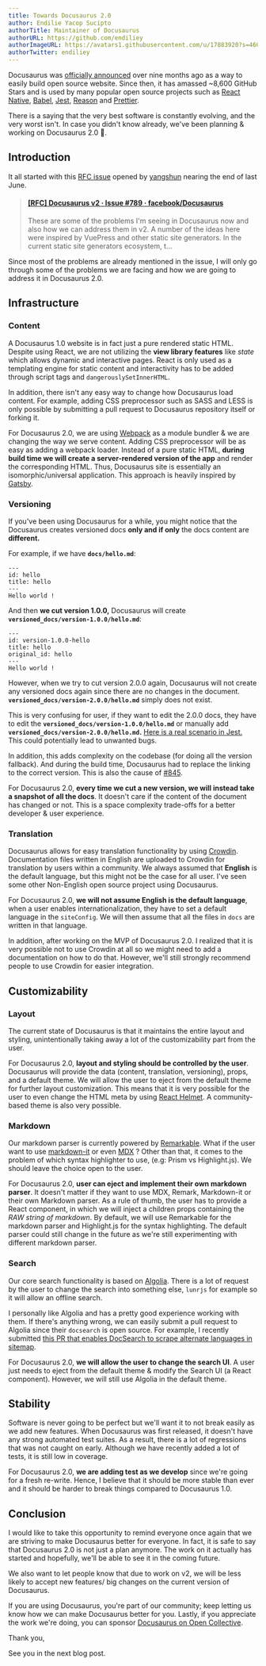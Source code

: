 ```yaml
---
title: Towards Docusaurus 2.0
author: Endilie Yacop Sucipto
authorTitle: Maintainer of Docusaurus
authorURL: https://github.com/endiliey
authorImageURL: https://avatars1.githubusercontent.com/u/17883920?s=460&v=4
authorTwitter: endiliey
---
```


Docusaurus was [officially announced](https://docusaurus.io/blog/2017/12/14/introducing-docusaurus) over nine months ago as a way to easily build open source website. Since then, it has amassed ~8,600 GitHub Stars and is used by many popular open source projects such as [React Native](https://facebook.github.io/react-native/), [Babel](https://babeljs.io/), [Jest](https://jestjs.io/), [Reason](https://reasonml.github.io/) and [Prettier](https://prettier.io/).

There is a saying that the very best software is constantly evolving, and the very worst isn't.
In case you didn't know already, we've been planning & working on Docusaurus 2.0 🎉. 

<!--truncate-->

## Introduction

It all started with this [RFC issue](https://github.com/facebook/Docusaurus/issues/789) opened by [yangshun](https://github.com/yangshun) nearing the end of last June.

<blockquote class="embedly-card"><h4><a href="https://github.com/facebook/Docusaurus/issues/789">[RFC] Docusaurus v2 · Issue #789 · facebook/Docusaurus</a></h4><p>These are some of the problems I'm seeing in Docusaurus now and also how we can address them in v2. A number of the ideas here were inspired by VuePress and other static site generators. In the current static site generators ecosystem, t...</p></blockquote>

Since most of the problems are already mentioned in the issue, I will only go through some of the problems we are facing and how we are going to address it in Docusaurus 2.0.

## Infrastructure

### Content

A Docusaurus 1.0 website is in fact just a pure rendered static HTML. Despite using React, we are not utilizing the **view library features** like *state* which allows dynamic and interactive pages. React is only used as a templating engine for static content and interactivity has to be added through script tags and `dangerouslySetInnerHTML`.

In addition, there isn't any easy way to change how Docusaurus load content. For example, adding CSS preprocessor such as SASS and LESS is only possible by submitting a pull request to Docusaurus repository itself or forking it.

For Docusaurus 2.0, we are using [Webpack](https://webpack.js.org/) as a module bundler & we are changing the way we serve content. Adding CSS preprocessor will be as easy as adding a webpack loader. Instead of a pure static HTML, **during build time we will create a server-rendered version of the app** and render the corresponding HTML. Thus, Docusaurus site is essentially an isomorphic/universal application. This approach is heavily inspired by [Gatsby](https://github.com/gatsbyjs/gatsby).


### Versioning

If you've been using Docusaurus for a while, you might notice that the Docusaurus creates versioned docs **only and if only** the docs content are **different.**

For example, if we have **`docs/hello.md`**:

```text
---
id: hello
title: hello
---
Hello world !
```


And then **we cut version 1.0.0,** Docusaurus will create **`versioned_docs/version-1.0.0/hello.md`**:

```text
---
id: version-1.0.0-hello
title: hello
original_id: hello
---
Hello world !
```

However, when we try to cut version 2.0.0 again, Docusaurus will not create any versioned docs again since there are no changes in the document. **`versioned_docs/version-2.0.0/hello.md`** simply does not exist.

This is very confusing for user, if they want to edit the 2.0.0 docs, they have to edit the **`versioned_docs/version-1.0.0/hello.md`** or manually add **`versioned_docs/version-2.0.0/hello.md`.** [Here is a real scenario in Jest.](https://github.com/facebook/jest/pull/6758#issuecomment-408274413)
This could potentially lead to unwanted bugs.

In addition, this adds complexity on the codebase (for doing all the version fallback). And during the build time, Docusaurus had to replace the linking to the correct version.
This is also the cause of [#845](https://github.com/facebook/Docusaurus/issues/845).

For Docusaurus 2.0, **every time we cut a new version, we will instead take a snapshot of all the docs**. It doesn't care if the content of the document has changed or not. This is a space complexity trade-offs for a better developer & user experience.


### Translation

Docusaurus allows for easy translation functionality by using [Crowdin](https://crowdin.com/). Documentation files written in English are uploaded to Crowdin for translation by users within a community. We always assumed that **English** is the default language, but this might not be the case for all user. I've seen some other Non-English open source project using Docusaurus.

For Docusaurus 2.0, **we will not assume English is the default language**, when a user enables internationalization, they have to set a default language in the `siteConfig`. We will then assume that all the files in `docs` are written in that language.

In addition, after working on the MVP of Docusaurus 2.0. I realized that it is very possible not to use Crowdin at all so we might need to add a documentation on how to do that. However, we'll still strongly recommend people to use Crowdin for easier integration.

## Customizability

### Layout
The current state of Docusaurus is that it maintains the entire layout and styling, unintentionally taking away a lot of the customizability part from the user. 

For Docusaurus 2.0, **layout and styling should be controlled by the user**. Docusaurus will provide the data (content, translation, versioning), props, and a default theme. We will allow the user to eject from the default theme for further layout customization. This means that it is very possible for the user to even change the HTML meta by using [React Helmet](https://github.com/nfl/react-helmet). A community-based theme is also very possible.

### Markdown
Our markdown parser is currently powered by [Remarkable](https://github.com/jonschlinkert/remarkable). What if the user want to use [markdown-it](https://github.com/markdown-it/markdown-it) or even [MDX](https://github.com/mdx-js/mdx) ? Other than that, it comes to the problem of which syntax highlighter to use, (e.g: Prism vs Highlight.js). We should leave the choice open to the user.

For Docusaurus 2.0, **user can eject and implement their own markdown parser**. It doesn't matter if they want to use MDX, Remark, Markdown-it or their own Markdown parser. As a rule of thumb, the user has to provide a React component, in which we will inject a children props containing the *RAW string of markdown*. By default, we will use Remarkable for the markdown parser and Highlight.js for the syntax highlighting. The default parser could still change in the future as we're still experimenting with different markdown parser.

### Search
Our core search functionality is based on [Algolia](https://www.algolia.com/). There is a lot of request by the user to change the search into something else, `lunrjs` for example so it will allow an offline search.

I personally like Algolia and has a pretty good experience working with them. If there's anything wrong, we can easily submit a pull request to Algolia since their `docsearch` is open source. For example, I recently submitted [this PR that enables DocSearch to scrape alternate languages in sitemap](https://github.com/algolia/docsearch-scraper/pull/387).

For Docusaurus 2.0, **we will allow the user to change the search UI**. A user just needs to eject from the default theme & modify the Search UI (a React component). However, we will still use Algolia in the default theme.

## Stability

Software is never going to be perfect but we'll want it to not break easily as we add new features. When Docusaurus was first released, it doesn't have any strong automated test suites. As a result, there is a lot of regressions that was not caught on early. Although we have recently added a lot of tests, it is still low in coverage.

For Docusaurus 2.0, **we are adding test as we develop** since we're going for a fresh re-write. Hence, I believe that it should be more stable than ever and it should be harder to break things compared to Docusaurus 1.0.

## Conclusion

I would like to take this opportunity to remind everyone once again that we are striving to make Docusaurus better for everyone. In fact, it is safe to say that Docusaurus 2.0 is not just a plan anymore. The work on it actually has started and hopefully, we'll be able to see it in the coming future.

We also want to let people know that due to work on v2, we will be less likely to accept new features/ big changes on the current version of Docusaurus.

If you are using Docusaurus, you're part of our community; keep letting us know how we can make Docusaurus better for you. Lastly, if you appreciate the work we're doing, you can sponsor [Docusaurus on Open Collective](https://opencollective.com/Docusaurus).

Thank you,

See you in the next blog post.

<script async src="//cdn.embedly.com/widgets/platform.js" charset="UTF-8"></script>